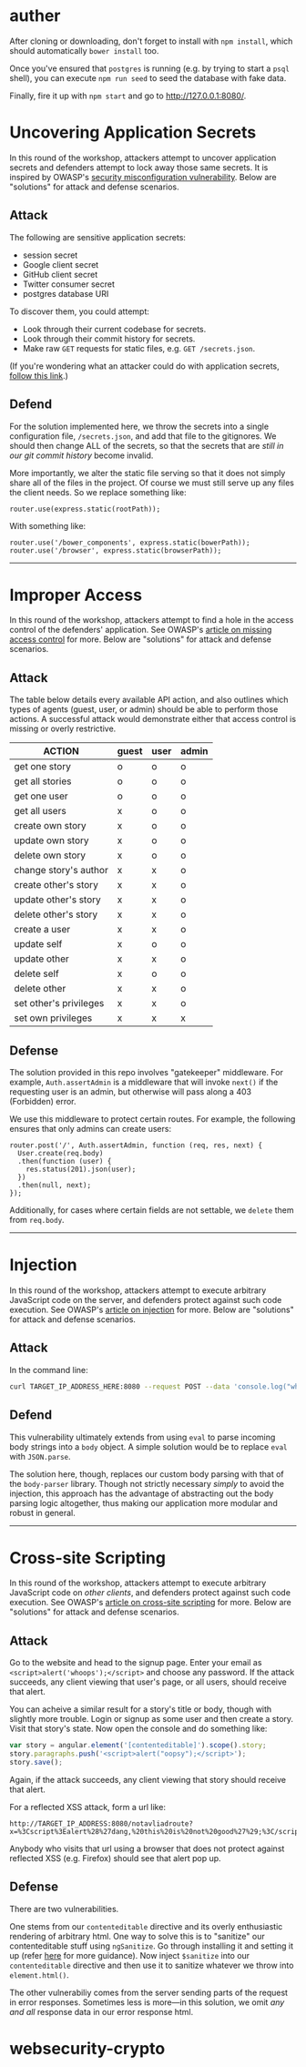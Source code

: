 # auther

After cloning or downloading, don't forget to install with `npm install`, which should automatically `bower install` too.

Once you've ensured that `postgres` is running (e.g. by trying to start a `psql` shell), you can execute `npm run seed` to seed the database with fake data.

Finally, fire it up with `npm start` and go to http://127.0.0.1:8080/.

# Uncovering Application Secrets

In this round of the workshop, attackers attempt to uncover application secrets and defenders attempt to lock away those same secrets. It is inspired by OWASP's [security misconfiguration vulnerability](https://www.owasp.org/index.php/Top_10_2013-A5-Security_Misconfiguration). Below are "solutions" for attack and defense scenarios.

## Attack

The following are sensitive application secrets:

- session secret
- Google client secret
- GitHub client secret
- Twitter consumer secret
- postgres database URI

To discover them, you could attempt:

- Look through their current codebase for secrets.
- Look through their commit history for secrets.
- Make raw `GET` requests for static files, e.g. `GET /secrets.json`.

(If you're wondering what an attacker could do with application secrets, [follow this link](http://stackoverflow.com/a/7132392/1470694).)

## Defend

For the solution implemented here, we throw the secrets into a single configuration file, `/secrets.json`, and add that file to the gitignores. We should then change ALL of the secrets, so that the secrets that are *still in our git commit history* become invalid.

More importantly, we alter the static file serving so that it does not simply share all of the files in the project. Of course we must still serve up any files the client needs. So we replace something like:

```
router.use(express.static(rootPath));
```

With something like:

```
router.use('/bower_components', express.static(bowerPath));
router.use('/browser', express.static(browserPath));
```

---

# Improper Access

In this round of the workshop, attackers attempt to find a hole in the access control of the defenders' application. See OWASP's [article on missing access control](https://www.owasp.org/index.php/Top_10_2013-A7-Missing_Function_Level_Access_Control) for more. Below are "solutions" for attack and defense scenarios.

## Attack

The table below details every available API action, and also outlines which types of agents (guest, user, or admin) should be able to perform those actions. A successful attack would demonstrate either that access control is missing or overly restrictive.

|ACTION                 |guest |user |admin |
|-----------------------|------|-----|------|
|get one story          |o     |o    |o     |
|get all stories        |o     |o    |o     |
|get one user           |o     |o    |o     |
|get all users          |x     |o    |o     |
|create own story       |x     |o    |o     |
|update own story       |x     |o    |o     |
|delete own story       |x     |o    |o     |
|change story's author  |x     |x    |o     |
|create other's story   |x     |x    |o     |
|update other's story   |x     |x    |o     |
|delete other's story   |x     |x    |o     |
|create a user          |x     |x    |o     |
|update self            |x     |o    |o     |
|update other           |x     |x    |o     |
|delete self            |x     |o    |o     |
|delete other           |x     |x    |o     |
|set other's privileges |x     |x    |o     |
|set own privileges     |x     |x    |x     |

## Defense

The solution provided in this repo involves "gatekeeper" middleware. For example, `Auth.assertAdmin` is a middleware that will invoke `next()` if the requesting user is an admin, but otherwise will pass along a 403 (Forbidden) error.

We use this middleware to protect certain routes. For example, the following ensures that only admins can create users:

```
router.post('/', Auth.assertAdmin, function (req, res, next) {
  User.create(req.body)
  .then(function (user) {
    res.status(201).json(user);
  })
  .then(null, next);
});
```

Additionally, for cases where certain fields are not settable, we `delete` them from `req.body`.

---

# Injection

In this round of the workshop, attackers attempt to execute arbitrary JavaScript code on the server, and defenders protect against such code execution. See OWASP's [article on injection](https://www.owasp.org/index.php/Top_10_2013-A1-Injection) for more. Below are "solutions" for attack and defense scenarios.

## Attack

In the command line:

```bash
curl TARGET_IP_ADDRESS_HERE:8080 --request POST --data 'console.log("whoops")' --header 'Content-Type: application/json'
```

## Defend

This vulnerability ultimately extends from using `eval` to parse incoming body strings into a `body` object. A simple solution would be to replace `eval` with `JSON.parse`.

The solution here, though, replaces our custom body parsing with that of the `body-parser` library. Though not strictly necessary *simply* to avoid the injection, this approach has the advantage of abstracting out the body parsing logic altogether, thus making our application more modular and robust in general.

---

# Cross-site Scripting

In this round of the workshop, attackers attempt to execute arbitrary JavaScript code on *other clients*, and defenders protect against such code execution. See OWASP's [article on cross-site scripting](https://www.owasp.org/index.php/Top_10_2013-A3-Cross-Site_Scripting_(XSS)) for more. Below are "solutions" for attack and defense scenarios.

## Attack

Go to the website and head to the signup page. Enter your email as `<script>alert('whoops');</script>` and choose any password. If the attack succeeds, any client viewing that user's page, or all users, should receive that alert.

You can acheive a similar result for a story's title or body, though with slightly more trouble. Login or signup as some user and then create a story. Visit that story's state. Now open the console and do something like:

```js
var story = angular.element('[contenteditable]').scope().story;
story.paragraphs.push('<script>alert("oopsy");</script>');
story.save();
```

Again, if the attack succeeds, any client viewing that story should receive that alert.

For a reflected XSS attack, form a url like:

```
http://TARGET_IP_ADDRESS:8080/notavliadroute?x=%3Cscript%3Ealert%28%27dang,%20this%20is%20not%20good%27%29;%3C/script%3E
```

Anybody who visits that url using a browser that does not protect against reflected XSS (e.g. Firefox) should see that alert pop up.

## Defense

There are two vulnerabilities.

One stems from our `contenteditable` directive and its overly enthusiastic rendering of arbitrary html. One way to solve this is to "sanitize" our contenteditable stuff using `ngSanitize`. Go through installing it and setting it up (refer [here](https://docs.angularjs.org/api/ngSanitize) for more guidance). Now inject `$sanitize` into our `contenteditable` directive and then use it to sanitize whatever we throw into `element.html()`.

The other vulnerabiliy comes from the server sending parts of the request in error responses. Sometimes less is more—in this solution, we omit *any and all* response data in our error response html.
# websecurity-crypto
